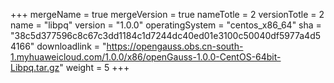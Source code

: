 +++
mergeName = true
mergeVersion = true
nameTotle = 2
versionTotle = 2
name = "libpq"
version = "1.0.0"
operatingSystem = "centos_x86_64"
sha = "38c5d377596c8c67c3dd1184c1d7244dc40ed01e3100c50040df5977a4d54166"
downloadlink = "https://opengauss.obs.cn-south-1.myhuaweicloud.com/1.0.0/x86/openGauss-1.0.0-CentOS-64bit-Libpq.tar.gz"
weight =  5
+++